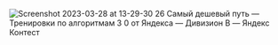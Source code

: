 ![Screenshot 2023-03-28 at 13-29-30 26  Самый дешевый путь — Тренировки по алгоритмам 3 0 от Яндекса — Дивизион B — Яндекс Контест](https://user-images.githubusercontent.com/88425424/228208587-7b0a7d95-6180-42ab-9676-3979ae438558.png)
